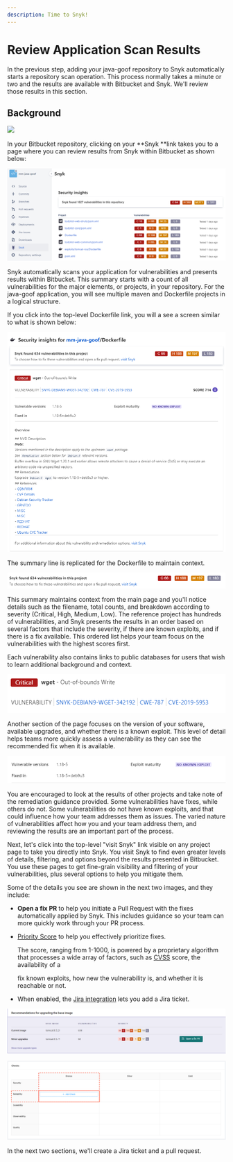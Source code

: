 ```yaml
---
description: Time to Snyk!
---
```


# Review Application Scan Results

In the previous step, adding your java-goof repository to Snyk automatically starts a repository scan operation.  This process normally takes a minute or two and the results are available with Bitbucket and Snyk.   We'll review those results in this section.

## Background

![](https://partner-workshop-assets.s3.us-east-2.amazonaws.com/snyk-opensource-01.png)

In your Bitbucket repository, clicking on your **Snyk **link takes you to a page where you can review results from Snyk within Bitbucket as shown below:

![](<../../../../.gitbook/assets/image (73).png>)

Snyk automatically scans your application for vulnerabilities and presents results within Bitbucket.  This summary starts with a count of all vulnerabilities for the major elements, or projects, in your repository.  For the java-goof application, you will see multiple maven and Dockerfile projects in a logical structure.

If you click into the top-level Dockerfile link, you will a see a screen similar to what is shown below:

![](<../../../../.gitbook/assets/image (81).png>)

The summary line is replicated for the Dockerfile to maintain context.&#x20;

![](<../../../../.gitbook/assets/image (83) (1).png>)

This summary maintains context from the main page and you'll notice details such as the filename, total counts, and breakdown according to severity (Critical, High, Medium, Low).  The reference project has hundreds of vulnerabilities, and Snyk presents the results in an order based on several factors that include the severity, if there are known exploits, and if there is a fix available.  This ordered list helps your team focus on the vulnerabilities with the highest scores first.

Each vulnerability also contains links to public databases for users that wish to learn additional background and context. &#x20;

![](<../../../../.gitbook/assets/image (82).png>)

Another section of the page focuses on the version of your software, available upgrades, and whether there is a known exploit.  This level of detail helps teams more quickly assess a vulnerability as they can see the recommended fix when it is available.

![](<../../../../.gitbook/assets/image (85).png>)

You are encouraged to look at the results of other projects and take note of the remediation guidance provided.  Some vulnerabilities have fixes, while others do not.  Some vulnerabilities do not have known exploits, and that could influence how your team addresses them as issues.  The varied nature of vulnerabilities affect how you and your team address them, and reviewing the results are an important part of the process.

Next, let's click into the top-level "visit Snyk" link visible on any project page to take you directly into Snyk.  You visit Snyk to find even greater levels of details, filtering, and options beyond the results presented in Bitbucket.  You use these pages to get fine-grain visibility and filtering of your vulnerabilities, plus several options to help you mitigate them.

Some of the details you see are shown in the next two images, and they include:

* **Open a fix PR** to help you initiate a Pull Request with the fixes automatically applied by Snyk.  This includes guidance so your team can more quickly work through your PR process.
*   [Priority Score](https://snyk.io/blog/snyks-developer-first-prioritization-capabilities/) to help you effectively prioritize fixes.

    The score, ranging from 1-1000, is powered by a proprietary algorithm that processes a wide array of factors, such as [CVSS](https://www.first.org/cvss/) score, the availability of a

    fix known exploits, how new the vulnerability is, and whether it is reachable or not.
* When enabled, the [Jira integration](https://snyk.io/blog/jira-integration/) lets you add a Jira ticket.

![](<../../../../.gitbook/assets/image (86).png>)

![](<../../../../.gitbook/assets/image (66).png>)

In the next two sections, we'll create a Jira ticket and a pull request.
